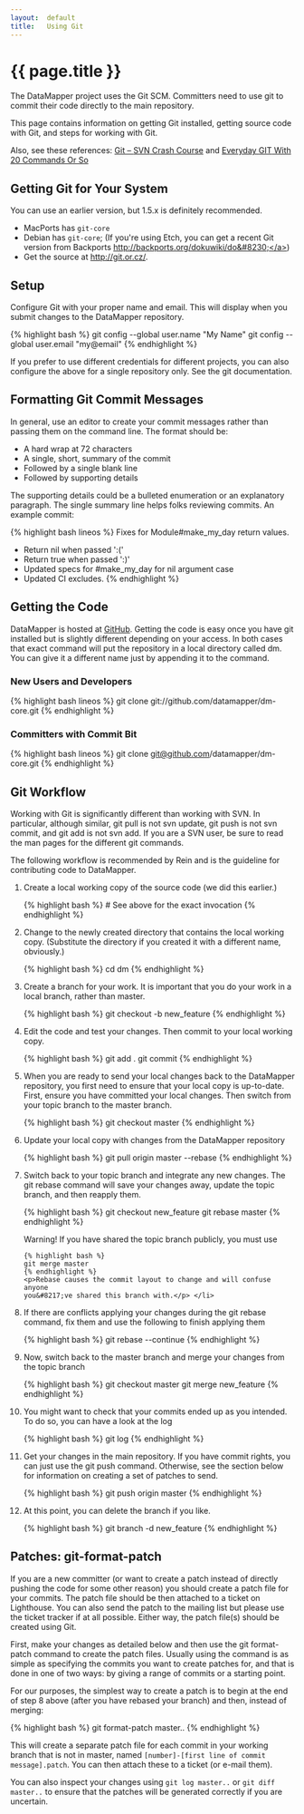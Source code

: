 ```yaml
---
layout:  default
title:   Using Git
---
```


{{ page.title }}
================

The DataMapper project uses the Git <span class="caps">SCM</span>. Committers
need to use git to commit their code directly to the main repository.

This page contains information on getting Git installed, getting source code
with Git, and steps for working with Git.

Also, see these references: <a href="http://git.or.cz/course/svn.html">Git
&#8211; <span class="caps">SVN</span> Crash Course</a> and <a
href="http://www.kernel.org/pub/software/scm/git/docs/everyday.html">Everyday
<span class="caps">GIT</span> With 20 Commands Or So</a>

Getting Git for Your System
---------------------------

You can use an earlier version, but 1.5.x is definitely recommended.

* MacPorts has `git-core`
* Debian has `git-core`; (If you're using Etch, you can get a recent Git version from Backports <a href="http://backports.org/dokuwiki/doku.php?id=instructions">http://backports.org/dokuwiki/do&#8230;</a>)
* Get the source at <a href="http://git.or.cz/">http://git.or.cz/</a>.

Setup
-----

Configure Git with your proper name and email. This will display when you submit
changes to the DataMapper repository.

{% highlight bash %}
git config  --global user.name "My Name"
git config  --global user.email "my@email"
{% endhighlight %}

If you prefer to use different credentials for different projects, you can also
configure the above for a single repository only. See the git documentation.

Formatting Git Commit Messages
------------------------------

In general, use an editor to create your commit messages rather than passing
them on the command line. The format should be:

* A hard wrap at 72 characters
* A single, short, summary of the commit
* Followed by a single blank line
* Followed by supporting details

The supporting details could be a bulleted enumeration or an explanatory
paragraph. The single summary line helps folks reviewing commits. An example
commit:

{% highlight bash lineos %}
Fixes for Module#make_my_day return values.

* Return nil when passed ':('
* Return true when passed ':)'
* Updated specs for #make_my_day for nil argument case
* Updated CI excludes.
{% endhighlight %}

Getting the Code
----------------

DataMapper is hosted at <a href="http://github.com/datamapper/">GitHub</a>.
Getting the code is easy once you have git installed but is slightly different
depending on your access. In both cases that exact command will put the
repository in a local directory called dm. You can give it a different name just
by appending it to the command.

### New Users and Developers

{% highlight bash lineos %}
git clone git://github.com/datamapper/dm-core.git
{% endhighlight %}

### Committers with Commit Bit

{% highlight bash lineos %}
git clone git@github.com/datamapper/dm-core.git
{% endhighlight %}

Git Workflow
------------

Working with Git is significantly different than working with <span
class="caps">SVN</span>. In particular, although similar, git pull is not svn
update, git push is not svn commit, and git add is not svn add. If you are a
<span class="caps">SVN</span> user, be sure to read the man pages for the
different git commands.</p>

The following workflow is recommended by Rein and is the guideline for
contributing code to DataMapper.

<ol>
  <li>
    <p>Create a local working copy of the source code (we did this earlier.)</p>
    {% highlight bash %}
    # See above for the exact invocation
    {% endhighlight %}
  </li>

  <li>
    <p>Change to the newly created directory that contains the local working copy. (Substitute the directory if you created it with a different name, obviously.)</p>
    {% highlight bash %}
   cd dm
   {% endhighlight %}
  </li>

  <li>
    <p>Create a branch for your work. It is important that you do your work in a local branch, rather than master.</p>
    {% highlight bash %}
    git checkout -b new_feature
    {% endhighlight %}
  </li>

  <li>
    <p>Edit the code and test your changes. Then commit to your local working copy.</p>
    {% highlight bash %}
    git add .
    git commit
    {% endhighlight %}
    </li>

  <li>
    <p>When you are ready to send your local changes back to the DataMapper repository, you first need to ensure that your local copy is up-to-date. First, ensure you have committed your local changes. Then switch from your topic branch to the master branch.</p>
    {% highlight bash %}
    git checkout master
    {% endhighlight %}
  </li>

  <li>
    <p>Update your local copy with changes from the DataMapper repository</p>
    {% highlight bash %}
    git pull origin master --rebase
    {% endhighlight %}
  </li>

  <li>
    <p>Switch back to your topic branch and integrate any new changes. The git rebase command will save your changes away, update the topic branch, and then reapply them.</p>
    {% highlight bash %}
    git checkout new_feature
    git rebase master
    {% endhighlight %}
    <p>Warning! If you have shared the topic branch publicly, you must use</p>

    {% highlight bash %}
    git merge master
    {% endhighlight %}
    <p>Rebase causes the commit layout to change and will confuse anyone
    you&#8217;ve shared this branch with.</p> </li>

  <li>
    <p>If there are conflicts applying your changes during the git rebase command, fix them and use the following to finish applying them</p>
    {% highlight bash %}
    git rebase --continue
    {% endhighlight %}
  </li>

  <li>
    <p>Now, switch back to the master branch and merge your changes from the topic branch</p>
    {% highlight bash %}
    git checkout master
    git merge new_feature
    {% endhighlight %}
  </li>

  <li>
    <p>You might want to check that your commits ended up as you intended. To do so, you can have a look at the log</p>
    {% highlight bash %}
    git log
    {% endhighlight %}
  </li>

  <li>
    <p>Get your changes in the main repository. If you have commit rights, you can just use the git push command. Otherwise, see the section below for information on creating a set of patches to send.</p>
    {% highlight bash %}
    git push origin master
    {% endhighlight %}
  </li>

  <li>
    <p>At this point, you can delete the branch if you like.</p>
    {% highlight bash %}
    git branch -d new_feature
    {% endhighlight %}
  </li>
</ol>

Patches: git-format-patch
-------------------------

If you are a new committer (or want to create a patch instead of directly
pushing the code for some other reason) you should create a patch file for your
commits. The patch file should be then attached to a ticket on Lighthouse. You
can also send the patch to the mailing list but please use the ticket tracker if
at all possible. Either way, the patch file(s) should be created using Git.

First, make your changes as detailed below and then use the git format-patch
command to create the patch files. Usually using the command is as simple as
specifying the commits you want to create patches for, and that is done in one
of two ways: by giving a range of commits or a starting point.

For our purposes, the simplest way to create a patch is to begin at the end of
step 8 above (after you have rebased your branch) and then, instead of
merging:

{% highlight bash %}
git format-patch master..
{% endhighlight %}

This will create a separate patch file for each commit in your working branch
that is not in master, named `[number]-[first line of commit message].patch`. You
can then attach these to a ticket (or e-mail them).

You can also inspect your changes using `git log master..` or `git diff master..`
to ensure that the patches will be generated correctly if you are uncertain.

